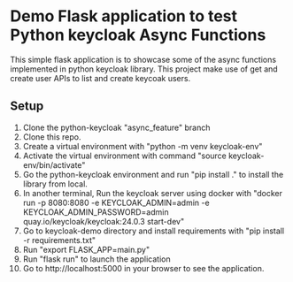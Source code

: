 # Demo Flask application to test Python keycloak Async Functions

This simple flask application is to showcase some of the async functions implemented in python keycloak library. This project make use of get and create user APIs to list and create keycoak users.

## Setup 
1. Clone the python-keycloak "async_feature" branch
2. Clone this repo.
3. Create a virtual environment with "python -m venv keycloak-env"
4. Activate the virtual environment with command "source keycloak-env/bin/activate"
5. Go the python-keycloak environment and run "pip install ." to install the library from local.
6. In another terminal, Run the keycloak server using docker with "docker run -p 8080:8080 -e KEYCLOAK_ADMIN=admin -e KEYCLOAK_ADMIN_PASSWORD=admin quay.io/keycloak/keycloak:24.0.3 start-dev"
7. Go to keycloak-demo directory and install requirements with "pip install -r requirements.txt"
8. Run "export FLASK_APP=main.py"
9. Run "flask run" to launch the application
10. Go to http://localhost:5000 in your browser to see the application.
